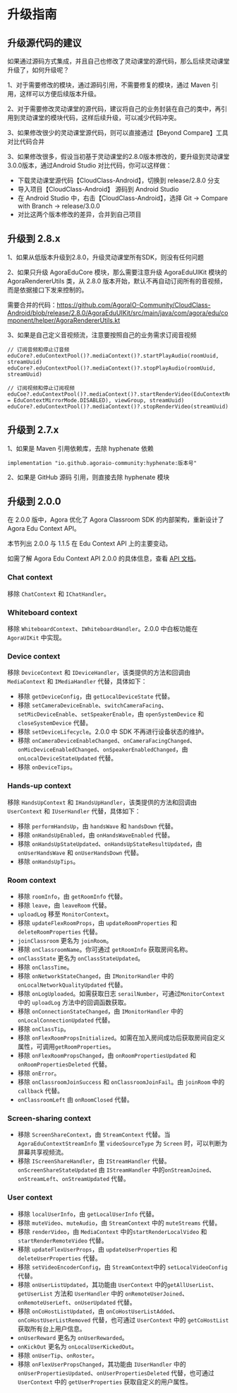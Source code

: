 # 升级指南

## 升级源代码的建议
如果通过源码方式集成，并且自己也修改了灵动课堂的源代码，那么后续灵动课堂升级了，如何升级呢？

1、对于需要修改的模块，通过源码引用，不需要修复的模块，通过 Maven 引用，这样可以方便后续版本升级。

2、对于需要修改灵动课堂的源代码，建议将自己的业务封装在自己的类中，再引用到灵动课堂的模块代码，这样后续升级，可以减少代码冲突。

3、如果修改很少的灵动课堂源代码，则可以直接通过【Beyond Compare】工具对比代码合并

3、如果修改很多，假设当初基于灵动课堂的2.8.0版本修改的，要升级到灵动课堂3.0.0版本，通过Android Studio 对比代码，你可以这样做：
- 下载灵动课堂源代码【CloudClass-Android】，切换到 release/2.8.0 分支
- 导入项目【CloudClass-Android】 源码到 Android Studio
-  在 Android Studio 中，右击【CloudClass-Android】，选择 Git -> Compare with Branch -> release/3.0.0
- 对比这两个版本修改的差异，合并到自己项目


## 升级到  2.8.x

1、如果从低版本升级到2.8.0，升级灵动课堂所有SDK，则没有任何问题

2、如果只升级 AgoraEduCore 模块，那么需要注意升级 AgoraEduUIKit 模块的 AgoraRendererUtils 类，从 2.8.0 版本开始，默认不再自动订阅所有的音视频，而是依据接口下发来控制的。

需要合并的代码：https://github.com/AgoraIO-Community/CloudClass-Android/blob/release/2.8.0/AgoraEduUIKit/src/main/java/com/agora/edu/component/helper/AgoraRendererUtils.kt

3、如果是自己定义音视频流，注意要按照自己的业务需求订阅音视频
```
// 订阅音频和停止订音频
eduCore?.eduContextPool()?.mediaContext()?.startPlayAudio(roomUuid, streamUuid)
eduCore?.eduContextPool()?.mediaContext()?.stopPlayAudio(roomUuid, streamUuid)

// 订阅视频和停止订阅视频
eduCoe?.eduContextPool()?.mediaContext()?.startRenderVideo(EduContextRenderConfig(mirrorMode = EduContextMirrorMode.DISABLED), viewGroup, streamUuid)
eduCore?.eduContextPool()?.mediaContext()?.stopRenderVideo(streamUuid)
```

## 升级到  2.7.x

1、如果是 Maven 引用依赖库，去除 hyphenate 依赖
```
implementation "io.github.agoraio-community:hyphenate:版本号"
```

2、如果是 GitHub 源码 引用，则直接去除 hyphenate 模块 


## 升级到 2.0.0

在 2.0.0 版中，Agora 优化了 Agora Classroom SDK 的内部架构，重新设计了 Agora Edu Context API。

本节列出 2.0.0 与 1.1.5 在 Edu Context API 上的主要变动。

<div class="alert info">如需了解 Agora Edu Context API 2.0.0 的具体信息，查看 <a href="/cn/agora-class/API%20Reference/edu_context_kotlin/v2.0.0/API/edu_context_api_overview.html" target="_blank">API 文档</a>。</div>

### Chat context

移除 `ChatContext` 和 `IChatHandler`。

### Whiteboard context

移除 `WhiteboardContext`、`IWhiteboardHandler`。2.0.0 中白板功能在 `AgoraUIKit` 中实现。

### Device context

移除 `DeviceContext` 和 `IDeviceHandler`，该类提供的方法和回调由 `MediaContext` 和 `IMediaHandler` 代替，具体如下：

- 移除 `getDeviceConfig`，由 `getLocalDeviceState` 代替。
- 移除 `setCameraDeviceEnable`、`switchCameraFacing`、`setMicDeviceEnable`、`setSpeakerEnable`，由 `openSystemDevice` 和 `closeSystemDevice` 代替。
- 移除 `setDeviceLifecycle`。2.0.0 中 SDK 不再进行设备状态的维护。
- 移除 `onCameraDeviceEnableChanged`、`onCameraFacingChanged`、`onMicDeviceEnabledChanged`、`onSpeakerEnabledChanged`，由 `onLocalDeviceStateUpdated` 代替。
- 移除 `onDeviceTips`。

### Hands-up context

移除 `HandsUpContext` 和 `IHandsUpHandler`，该类提供的方法和回调由 `UserContext` 和 `IUserHandler` 代替，具体如下：

- 移除 `performHandsUp`，由 `handsWave` 和 `handsDown` 代替。
- 移除 `onHandsUpEnabled`，由 `onHandsWaveEnabled` 代替。
- 移除 `onHandsUpStateUpdated`、`onHandsUpStateResultUpdated`，由 `onUserHandsWave` 和 `onUserHandsDown` 代替。
- 移除 `onHandsUpTips`。

### Room context

- 移除 `roomInfo`，由 `getRoomInfo` 代替。
- 移除 `leave`，由 `leaveRoom` 代替。
- `uploadLog` 移至 `MonitorContext`。
- 移除 `updateFlexRoomProps`，由 `updateRoomProperties` 和 `deleteRoomProperties` 代替。
- `joinClassroom` 更名为 `joinRoom`。
- 移除 `onClassroomName`。你可通过 `getRoomInfo` 获取房间名称。
- `onClassState` 更名为 `onClassStateUpdated`。
- 移除 `onClassTime`。
- 移除 `onNetworkStateChanged`，由 `IMonitorHandler` 中的`onLocalNetworkQualityUpdated` 代替。
- 移除 `onLogUploaded`。如需获取日志 `serailNumber`，可通过`MonitorContext` 中的 `uploadLog` 方法中的回调函数获取。
- 移除 `onConnectionStateChanged`，由 `IMonitorHandler` 中的`onLocalConnectionUpdated` 代替。
- 移除 `onClassTip`。
- 移除 `onFlexRoomPropsInitialized`。如需在加入房间成功后获取房间自定义属性，可调用`getRoomProperties`。
- 移除 `onFlexRoomPropsChanged`，由 `onRoomPropertiesUpdated` 和 `onRoomPropertiesDeleted` 代替。
- 移除 `onError`。
- 移除 `onClassroomJoinSuccess` 和 `onClassroomJoinFail`。由 `joinRoom` 中的 `callback` 代替。
- `onClassroomLeft` 由 `onRoomClosed` 代替。

### Screen-sharing context

- 移除 `ScreenShareContext`，由 `StreamContext` 代替。当 `AgoraEduContextStreamInfo` 里 `videoSourceType` 为 `Screen` 时，可以判断为屏幕共享视频流。
- 移除 `IScreenShareHandler`，由 `IStreamHandler` 代替。`onScreenShareStateUpdated` 由 `IStreamHandler` 中的`onStreamJoined`、`onStreamLeft`、`onStreamUpdated` 代替。

### User context

- 移除 `localUserInfo`，由 `getLocalUserInfo` 代替。
- 移除 `muteVideo`、`muteAudio`，由 `StreamContext` 中的 `muteStreams` 代替。
- 移除 `renderVideo`，由 `MediaContext` 中的`startRenderLocalVideo` 和 `startRenderRemoteVideo` 代替。
- 移除 `updateFlexUserProps`，由 `updateUserProperties` 和 `deleteUserProperties` 代替。
- 移除 `setVideoEncoderConfig`，由 `StreamContext`中的 `setLocalVideoConfig` 代替。
- 移除 `onUserListUpdated`，其功能由 `UserContext` 中的`getAllUserList`、`getUserList` 方法和 `UserHandler` 中的 `onRemoteUserJoined`、`onRemoteUserLeft`、`onUserUpdated` 代替。
- 移除 `onCoHostListUpdated`，由 `onCoHostUserListAdded`、`onCoHostUserListRemoved` 代替，也可通过 `UserContext` 中的 `getCoHostList` 获取所有台上用户信息。
- `onUserReward` 更名为 `onUserRewarded`。
- `onKickOut` 更名为 `onLocalUserKickedOut`。
- 移除 `onUserTip`、`onRoster`。
- 移除 `onFlexUserPropsChanged`，其功能由 `IUserHandler` 中的 `onUserPropertiesUpdated`、`onUserPropertiesDeleted` 代替，也可通过 `UserContext` 中的 `getUserProperties` 获取自定义的用户属性。